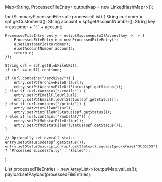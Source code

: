 Map<String, ProcessedFileEntry> outputMap = new LinkedHashMap<>();

for (SummaryProcessedFile spf : processedList) {
    String customer = spf.getCustomerId();
    String account = spf.getAccountNumber();
    String key = customer + "::" + account;

    ProcessedFileEntry entry = outputMap.computeIfAbsent(key, k -> {
        ProcessedFileEntry e = new ProcessedFileEntry();
        e.setCustomerId(customer);
        e.setAccountNumber(account);
        return e;
    });

    String url = spf.getBlobFileURL();
    if (url == null) continue;

    if (url.contains("/archive/")) {
        entry.setPdfArchiveFileUrl(url);
        entry.setPdfArchiveFileUrlStatus(spf.getStatus());
    } else if (url.contains("/email/")) {
        entry.setPdfEmailFileUrl(url);
        entry.setPdfEmailFileUrlStatus(spf.getStatus());
    } else if (url.contains("/print/")) {
        entry.setPrintFileUrl(url);
        entry.setPrintFileUrlStatus(spf.getStatus());
    } else if (url.contains("/mobstat/")) {
        entry.setPdfMobstatFileUrl(url);
        entry.setPdfMobstatFileUrlStatus(spf.getStatus());
    }

    // Optionally set overall status
    entry.setStatusCode(spf.getStatus());
    entry.setStatusDescription(spf.getStatus().equalsIgnoreCase("SUCCESS") ? "Processed Successfully" : "Failed");
}

List<ProcessedFileEntry> processedFileEntries = new ArrayList<>(outputMap.values());
payload.setPayload(processedFileEntries);
